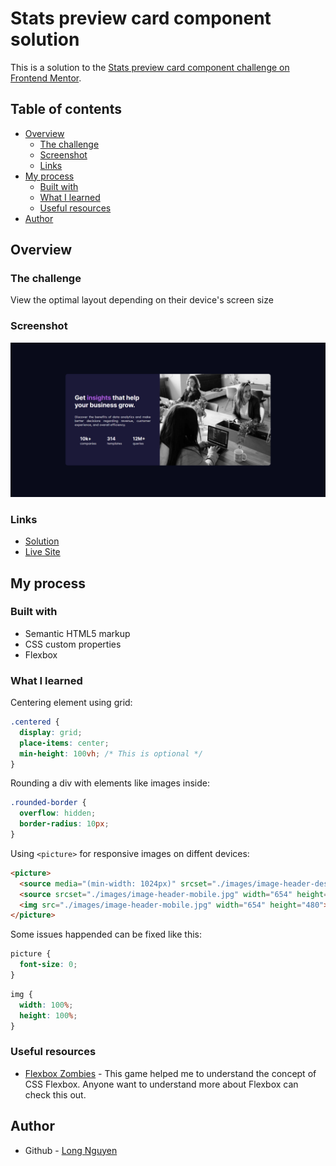 # Stats preview card component solution

This is a solution to the [Stats preview card component challenge on Frontend Mentor](https://www.frontendmentor.io/challenges/stats-preview-card-component-8JqbgoU62).

## Table of contents

- [Overview](#overview)
  - [The challenge](#the-challenge)
  - [Screenshot](#screenshot)
  - [Links](#links)
- [My process](#my-process)
  - [Built with](#built-with)
  - [What I learned](#what-i-learned)
  - [Useful resources](#useful-resources)
- [Author](#author)

## Overview

### The challenge

View the optimal layout depending on their device's screen size

### Screenshot

![](./screenshot.png)

### Links

- [Solution](https://github.com/minhlong149/stats-preview-card-component/)
- [Live Site](https://minhlong149.github.io/stats-preview-card-component/)

## My process

### Built with

- Semantic HTML5 markup
- CSS custom properties
- Flexbox

### What I learned

Centering element using grid:

```css
.centered {
  display: grid;
  place-items: center;
  min-height: 100vh; /* This is optional */
}
```

Rounding a div with elements like images inside:

```css
.rounded-border {
  overflow: hidden;
  border-radius: 10px;
}
```

Using `<picture>` for responsive images on diffent devices:

```html
<picture>
  <source media="(min-width: 1024px)" srcset="./images/image-header-desktop.jpg" width="540px" height="446">
  <source srcset="./images/image-header-mobile.jpg" width="654" height="480">
  <img src="./images/image-header-mobile.jpg" width="654" height="480">
</picture>
```

Some issues happended can be fixed like this:

```css
picture {
  font-size: 0;
}
```
```css
img {
  width: 100%;
  height: 100%;
}
```

### Useful resources

- [Flexbox Zombies](https://geddski.teachable.com/p/flexbox-zombies) - This game helped me to understand the concept of CSS Flexbox. Anyone want to understand more about Flexbox can check this out.

## Author

- Github - [Long Nguyen](https://github.com/minhlong149)
